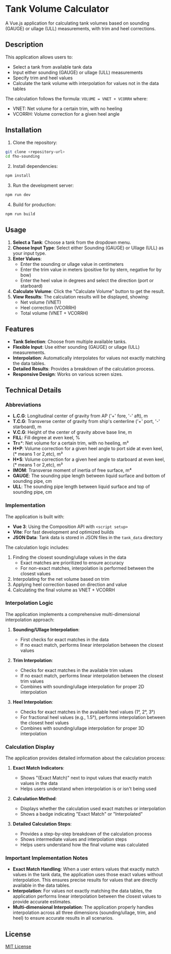 # Tank Volume Calculator

A Vue.js application for calculating tank volumes based on sounding (GAUGE) or ullage (ULL) measurements, with trim and heel corrections.

## Description

This application allows users to:
- Select a tank from available tank data
- Input either sounding (GAUGE) or ullage (ULL) measurements
- Specify trim and heel values
- Calculate the tank volume with interpolation for values not in the data tables

The calculation follows the formula: `VOLUME = VNET + VCORRH` where:
- VNET: Net volume for a certain trim, with no heeling
- VCORRH: Volume correction for a given heel angle

## Installation

1. Clone the repository:
```bash
git clone <repository-url>
cd fho-sounding
```

2. Install dependencies:
```bash
npm install
```

3. Run the development server:
```bash
npm run dev
```

4. Build for production:
```bash
npm run build
```

## Usage

1. **Select a Tank**: Choose a tank from the dropdown menu.
2. **Choose Input Type**: Select either Sounding (GAUGE) or Ullage (ULL) as your input type.
3. **Enter Values**:
   - Enter the sounding or ullage value in centimeters
   - Enter the trim value in meters (positive for by stern, negative for by bow)
   - Enter the heel value in degrees and select the direction (port or starboard)
4. **Calculate Volume**: Click the "Calculate Volume" button to get the result.
5. **View Results**: The calculation results will be displayed, showing:
   - Net volume (VNET)
   - Heel correction (VCORRH)
   - Total volume (VNET + VCORRH)

## Features

- **Tank Selection**: Choose from multiple available tanks.
- **Flexible Input**: Use either sounding (GAUGE) or ullage (ULL) measurements.
- **Interpolation**: Automatically interpolates for values not exactly matching the data tables.
- **Detailed Results**: Provides a breakdown of the calculation process.
- **Responsive Design**: Works on various screen sizes.

## Technical Details

### Abbreviations

- **L.C.G**: Longitudinal center of gravity from AP ('+' fore, '-' aft), m
- **T.C.G**: Transverse center of gravity from ship's centerline ('+' port, '-' starboard), m
- **V.C.G**: Height of the center of gravity above base line, m
- **FILL**: Fill degree at even keel, %
- **Tr=***: Net volume for a certain trim, with no heeling, m³
- **H*P**: Volume correction for a given heel angle to port side at even keel, (* means 1 or 2,etc), m³
- **H*S**: Volume correction for a given heel angle to starboard at even keel, (* means 1 or 2,etc), m³
- **IMOM**: Transverse moment of inertia of free surface, m⁴
- **GAUGE**: The sounding pipe length between liquid surface and bottom of sounding pipe, cm
- **ULL**: The sounding pipe length between liquid surface and top of sounding pipe, cm

### Implementation

The application is built with:
- **Vue 3**: Using the Composition API with `<script setup>`
- **Vite**: For fast development and optimized builds
- **JSON Data**: Tank data is stored in JSON files in the `tank_data` directory

The calculation logic includes:
1. Finding the closest sounding/ullage values in the data
   - Exact matches are prioritized to ensure accuracy
   - For non-exact matches, interpolation is performed between the closest values
2. Interpolating for the net volume based on trim
3. Applying heel correction based on direction and value
4. Calculating the final volume as VNET + VCORRH

### Interpolation Logic

The application implements a comprehensive multi-dimensional interpolation approach:

1. **Sounding/Ullage Interpolation**: 
   - First checks for exact matches in the data
   - If no exact match, performs linear interpolation between the closest values

2. **Trim Interpolation**:
   - Checks for exact matches in the available trim values
   - If no exact match, performs linear interpolation between the closest trim values
   - Combines with sounding/ullage interpolation for proper 2D interpolation

3. **Heel Interpolation**:
   - Checks for exact matches in the available heel values (1°, 2°, 3°)
   - For fractional heel values (e.g., 1.5°), performs interpolation between the closest heel values
   - Combines with sounding/ullage interpolation for proper 3D interpolation

### Calculation Display

The application provides detailed information about the calculation process:

1. **Exact Match Indicators**: 
   - Shows "(Exact Match)" next to input values that exactly match values in the data
   - Helps users understand when interpolation is or isn't being used

2. **Calculation Method**:
   - Displays whether the calculation used exact matches or interpolation
   - Shows a badge indicating "Exact Match" or "Interpolated"

3. **Detailed Calculation Steps**:
   - Provides a step-by-step breakdown of the calculation process
   - Shows intermediate values and interpolation steps
   - Helps users understand how the final volume was calculated

### Important Implementation Notes

- **Exact Match Handling**: When a user enters values that exactly match values in the tank data, the application uses those exact values without interpolation. This ensures precise results for values that are directly available in the data tables.
- **Interpolation**: For values not exactly matching the data tables, the application performs linear interpolation between the closest values to provide accurate estimates.
- **Multi-dimensional Interpolation**: The application properly handles interpolation across all three dimensions (sounding/ullage, trim, and heel) to ensure accurate results in all scenarios.

## License

[MIT License](LICENSE)
